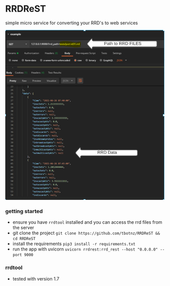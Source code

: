 # RRDReST
simple micro service for converting your RRD's to web services

![rrdReST](/rrdshot.PNG)

### getting started
- ensure you have ```rrdtool``` installed and you can access the rrd files from the server
- git clone the project ``` git clone https://github.com/tbotnz/RRDReST && cd RRDReST ```
- install the requirements ```pip3 install -r requirements.txt```
- run the app with uvicorn ```uvicorn rrdrest:rrd_rest --host "0.0.0.0" --port 9000```

### rrdtool
- tested with version 1.7